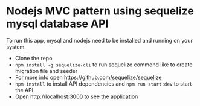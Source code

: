 # Nodejs MVC pattern using sequelize mysql database API

To run this app, mysql and nodejs need to be installed and running on your system.

* Clone the repo
* `npm install -g sequelize-cli` to run sequelize commond like to create migration file and seeder
* For more info open https://github.com/sequelize/sequelize  
* `npm install` to install API dependencies and `npm run start:dev` to start the API
* Open http://localhost:3000 to see the application